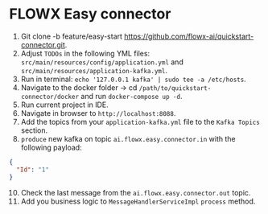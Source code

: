 # FLOWX Easy connector

1. Git clone -b feature/easy-start https://github.com/flowx-ai/quickstart-connector.git.
2. Adjust `TODOs` in the following YML files: `src/main/resources/config/application.yml` and `src/main/resources/application-kafka.yml`.
3. Run in terminal: ```echo '127.0.0.1 kafka' | sudo tee -a /etc/hosts```.
4. Navigate to the docker folder → cd `/path/to/quickstart-connector/docker` and run `docker-compose up -d`.
5. Run current project in IDE.
7. Navigate in browser to `http://localhost:8088`.
8. Add the topics from your `application-kafka.yml` file to the `Kafka Topics` section.
9. `produce` new kafka on topic `ai.flowx.easy.connector.in` with the following payload:
```json
{
  "Id": "1"
}
```
10. Check the last message from the `ai.flowx.easy.connector.out` topic.
11. Add you business logic to `MessageHandlerServiceImpl` `process` method.